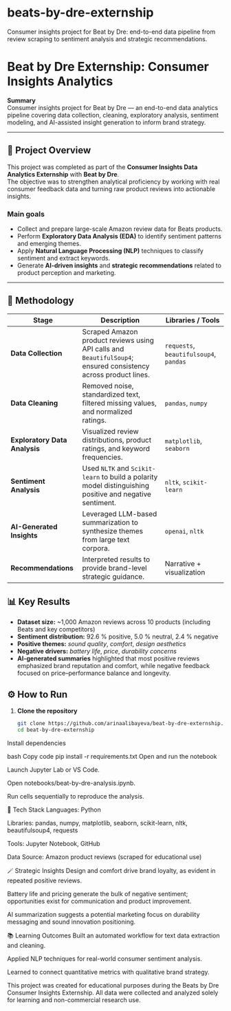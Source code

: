 # beats-by-dre-externship
Consumer insights project for Beat by Dre: end-to-end data pipeline from review scraping to sentiment analysis and strategic recommendations.

# Beat by Dre Externship: Consumer Insights Analytics

**Summary**  
Consumer insights project for Beat by Dre — an end-to-end data analytics pipeline covering data collection, cleaning, exploratory analysis, sentiment modeling, and AI-assisted insight generation to inform brand strategy.

---

## 📘 Project Overview
This project was completed as part of the **Consumer Insights Data Analytics Externship** with **Beat by Dre**.  
The objective was to strengthen analytical proficiency by working with real consumer feedback data and turning raw product reviews into actionable insights.

### Main goals
- Collect and prepare large-scale Amazon review data for Beats products.  
- Perform **Exploratory Data Analysis (EDA)** to identify sentiment patterns and emerging themes.  
- Apply **Natural Language Processing (NLP)** techniques to classify sentiment and extract keywords.  
- Generate **AI-driven insights** and **strategic recommendations** related to product perception and marketing.

---

## 🧠 Methodology

| Stage | Description | Libraries / Tools |
|-------|--------------|-------------------|
| **Data Collection** | Scraped Amazon product reviews using API calls and `BeautifulSoup4`; ensured consistency across product lines. | `requests`, `beautifulsoup4`, `pandas` |
| **Data Cleaning** | Removed noise, standardized text, filtered missing values, and normalized ratings. | `pandas`, `numpy` |
| **Exploratory Data Analysis** | Visualized review distributions, product ratings, and keyword frequencies. | `matplotlib`, `seaborn` |
| **Sentiment Analysis** | Used `NLTK` and `Scikit-learn` to build a polarity model distinguishing positive and negative sentiment. | `nltk`, `scikit-learn` |
| **AI-Generated Insights** | Leveraged LLM-based summarization to synthesize themes from large text corpora. | `openai`, `nltk` |
| **Recommendations** | Interpreted results to provide brand-level strategic guidance. | Narrative + visualization |


## 📊 Key Results

- **Dataset size:** ~1,000 Amazon reviews across 10 products (including Beats and key competitors)  
- **Sentiment distribution:** 92.6 % positive, 5.0 % neutral, 2.4 % negative  
- **Positive themes:** *sound quality*, *comfort*, *design aesthetics*  
- **Negative drivers:** *battery life*, *price*, *durability concerns*  
- **AI-generated summaries** highlighted that most positive reviews emphasized brand reputation and comfort, while negative feedback focused on price–performance balance and longevity.


## ⚙️ How to Run

1. **Clone the repository**
   ```bash
   git clone https://github.com/arinaalibayeva/beat-by-dre-externship.git
   cd beat-by-dre-externship
Install dependencies

bash
Copy code
pip install -r requirements.txt
Open and run the notebook

Launch Jupyter Lab or VS Code.

Open notebooks/beat-by-dre-analysis.ipynb.

Run cells sequentially to reproduce the analysis.

🧰 Tech Stack
Languages: Python

Libraries: pandas, numpy, matplotlib, seaborn, scikit-learn, nltk, beautifulsoup4, requests

Tools: Jupyter Notebook, GitHub

Data Source: Amazon product reviews (scraped for educational use)

🪄 Strategic Insights
Design and comfort drive brand loyalty, as evident in repeated positive reviews.

Battery life and pricing generate the bulk of negative sentiment; opportunities exist for communication and product improvement.

AI summarization suggests a potential marketing focus on durability messaging and sound innovation positioning.

📚 Learning Outcomes
Built an automated workflow for text data extraction and cleaning.

Applied NLP techniques for real-world consumer sentiment analysis.

Learned to connect quantitative metrics with qualitative brand strategy.


This project was created for educational purposes during the Beats by Dre Consumer Insights Externship.
All data were collected and analyzed solely for learning and non-commercial research use.
